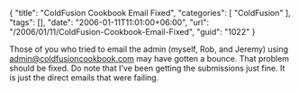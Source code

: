 {
	"title": "ColdFusion Cookbook Email Fixed",
	"categories": [
		"ColdFusion"
	],
	"tags": [],
	"date": "2006-01-11T11:01:00+06:00",
	"url": "/2006/01/11/ColdFusion-Cookbook-Email-Fixed",
	"guid": "1022"
}

Those of you who tried to email the admin (myself, Rob, and Jeremy) using admin@coldfusioncookbook.com may have gotten a bounce. That problem should be fixed. Do note that I've been getting the submissions just fine. It is just the direct emails that were failing.